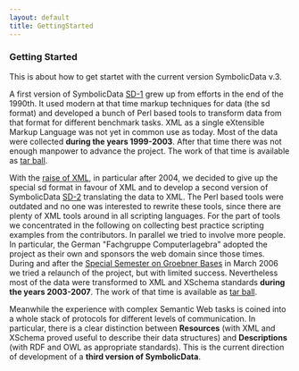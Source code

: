 ```yaml
---
layout: default
title: GettingStarted
---
```


### Getting Started

This is about how to get startet with the current version SymbolicData v.3.

  
A first version of SymbolicData [SD-1](SD-1 "wikilink") grew up from efforts in the end of the 1990th. It used modern at that time markup techniques for data (the sd format) and developed a bunch of Perl based tools to transform data from that format for different benchmark tasks. XML as a single eXtensible Markup Language was not yet in common use as today. Most of the data were collected **during the years 1999-2003**. After that time there was not enough manpower to advance the project. The work of that time is available as [tar ball](http://symbolicdata.org/SD-1.tgz).

  
With the [raise of XML](http://en.wikipedia.org/wiki/XML), in particular after 2004, we decided to give up the special sd format in favour of XML and to develop a second version of SymbolicData [SD-2](SD-2 "wikilink") translating the data to XML. The Perl based tools were outdated and no one was interested to rewrite these tools, since there are plenty of XML tools around in all scripting languages. For the part of tools we concentrated in the following on collecting best practice scripting examples from the contributors. In parallel we tried to involve more people. In particular, the German "Fachgruppe Computerlagebra" adopted the project as their own and sponsors the web domain since those times. During and after the [Special Semester on Groebner Bases](http://www.ricam.oeaw.ac.at/specsem/srs/groeb/index.htm) in March 2006 we tried a relaunch of the project, but with limited success. Nevertheless most of the data were transformed to XML and XSchema standards **during the years 2003-2007**. The work of that time is available as [tar ball](http://symbolicdata.org/SD-2.tgz).

  
Meanwhile the experience with complex Semantic Web tasks is coined into a whole stack of protocols for different levels of communication. In particular, there is a clear distinction between **Resources** (with XML and XSchema proved useful to describe their data structures) and **Descriptions** (with RDF and OWL as appropriate standards). This is the current direction of development of a **third version of SymbolicData**.



